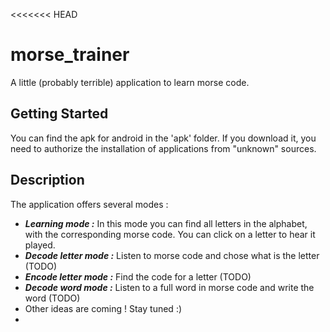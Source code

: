 <<<<<<< HEAD
# morse_trainer

A little (probably terrible) application to learn morse code.

## Getting Started

You can find the apk for android in the 'apk' folder. If you download it, you need to authorize the installation of applications from "unknown" sources.

## Description

The application offers several modes :
* ***Learning mode :*** In this mode you can find all letters in the alphabet, with the corresponding morse code. You can click on a letter to hear it played.
* ***Decode letter mode :*** Listen to morse code and chose what is the letter (TODO)
* ***Encode letter mode :*** Find the code for a letter (TODO)
* ***Decode word mode :*** Listen to a full word in morse code and write the word (TODO)
* Other ideas are coming ! Stay tuned :)
* 
